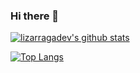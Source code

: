 ### Hi there 👋

[![lizarragadev's github stats](https://github-readme-stats.vercel.app/api?username=lizarragadev&count_private=true&show_icons=true&hide=issues,prs&theme=tokyonight)](https://github.com/anuraghazra/github-readme-stats)

[![Top Langs](https://github-readme-stats.vercel.app/api/top-langs/?username=lizarragadev&count_private=true&hide=css,javascript,html&langs_count=5&theme=tokyonight)](https://github.com/anuraghazra/github-readme-stats)


<!--
**lizarragadev/lizarragadev** is a ✨ _special_ ✨ repository because its `README.md` (this file) appears on your GitHub profile.
Her
-->
